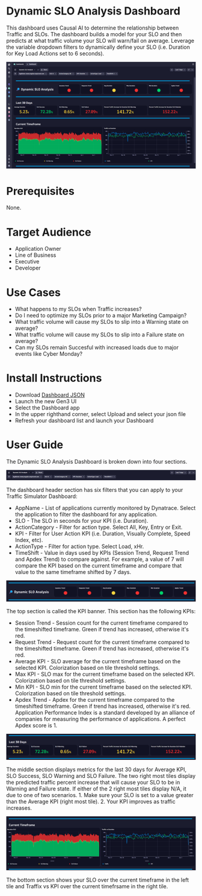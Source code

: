 # Dynamic SLO Analysis Dashboard
This dashboard uses Causal AI to determine the relationship between Traffic and SLOs. The dashboard builds a model for your SLO and then predicts at what traffic volume your SLO will warn/fail on average. Leverage the variable dropdown filters to dynamically define your SLO (i.e. Duration for Key Load Actions set to 6 seconds).

![SLO Analysis Dashboard](SLOAnalysis.png)

# Prerequisites

None.

# Target Audience

- Application Owner
- Line of Business
- Executive
- Developer

# Use Cases

- What happens to my SLOs when Traffic increases?
- Do I need to optimize my SLOs prior to a major Marketing Campaign?
- What traffic volume will cause my SLOs to slip into a Warning state on average?
- What traffic volume will cause my SLOs to slip into a Failure state on average?
- Can my SLOs remain Succesful with increased loads due to major events like Cyber Monday?
  
# Install Instructions

- Download [Dashboard JSON](https://github.com/TechShady/Dynatrace-Dashboards-Gen3/blob/main/Dynamic%20SLO%20Analysis.json)
- Launch the new Gen3 UI
- Select the Dashboard app
- In the upper righthand corner, select Upload and select your json file
- Refresh your dashboard list and launch your Dashboard

# User Guide

The Dynamic SLO Analysis Dashboard is broken down into four sections.

![SLO Analysis Dashboard](SLOAnalysis-0.png)

The dashboard header section has six filters that you can apply to your Traffic Simulator Dashboard:
- AppName - List of applications currently monitored by Dynatrace. Select the application to filter the dashboard for any application. 
- SLO - The SLO in seconds for your KPI (i.e. Duration).
- ActionCategory - Filter for action type. Select All, Key, Entry or Exit.
- KPI - Filter for User Action KPI (i.e. Duration, Visually Complete, Speed Index, etc).
- ActionType - Filter for action type. Select Load, xHr.
- TimeShift - Value in days used by KPIs (Session Trend, Request Trend and Apdex Trend) to compare against. For example, a value of 7 will compare the KPI based on the current timeframe and compare that value to the same timeframe shifted by 7 days.
  
![SLO Analysis Dashboard](SLOAnalysis-1.png)

The top section is called the KPI banner. This section has the following KPIs:
- Session Trend - Session count for the current timeframe compared to the timeshifted timeframe. Green if trend has increased, otherwise it's red.
- Request Trend - Request count for the current timeframe compared to the timeshifted timeframe. Green if trend has increased, otherwise it's red.
- Average KPI - SLO average for the current timeframe based on the selected KPI. Colorization based on tile threshold settings.
- Max KPI - SLO max for the current timeframe based on the selected KPI. Colorization based on tile threshold settings.
- Min KPI - SLO min for the current timeframe based on the selected KPI. Colorization based on tile threshold settings.
- Apdex Trend - Apdex for the current timeframe compared to the timeshifted timeframe. Green if trend has increased, otherwise it's red. Application Performance Index is a standard developed by an alliance of companies for measuring the performance of applications. A perfect Apdex score is 1.

![SLO Analysis Dashboard](SLOAnalysis-2.png)

The middle section displays metrics for the last 30 days for Average KPI, SLO Success, SLO Warning and SLO Failure. The two right most tiles display the predicted traffic percent increase that will cause your SLO to be in Warning and Failure state. If either of the 2 right most tiles display N/A, it due to one of two scenarios. 1. Make sure your SLO is set to a value greater than the Average KPI (right most tile). 2. Your KPI improves as traffic increases. 

![SLO Analysis Dashboard](SLOAnalysis-3.png)

The bottom section shows your SLO over the current timeframe in the left tile and Traffix vs KPI over the current timefrsame in the right tile.
